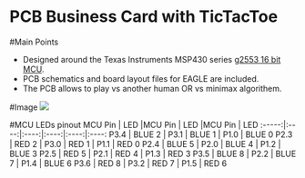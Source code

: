 # PCB Business Card with TicTacToe
#Main Points
- Designed around the Texas Instruments MSP430 series [g2553 16 bit MCU](https://www.ti.com/product/MSP430G2553).
- PCB schematics and board layout files for EAGLE are included.
- The PCB allows to play vs another human OR vs minimax algorithem.

#Image
![](https://i.ibb.co/mGN6K27/Untitled.png)


#MCU LEDs pinout
MCU Pin | LED |MCU Pin | LED |MCU Pin | LED 
:-----:|:----:|:----:|:----:|:----:|:----:
P3.4  |  BLUE 2   |   P3.1  |  BLUE 1  |   P1.0  | BLUE 0
P2.3  |  RED  2   |   P3.0  |  RED  1   |   P1.1  |  RED  0
P2.4  |  BLUE 5   |   P2.0  |  BLUE 4  |   P1.2  |  BLUE 3
P2.5  |  RED  5   |   P2.1  |  RED  4   |   P1.3  |  RED  3
P3.5  |  BLUE 8   |   P2.2  |  BLUE 7  |   P1.4  |  BLUE 6
P3.6  |  RED  8   |   P3.2  |  RED  7   |   P1.5  |  RED  6



